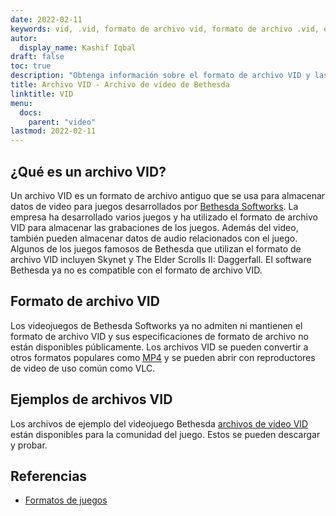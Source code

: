 ```yaml
---
date: 2022-02-11
keywords: vid, .vid, formato de archivo vid, formato de archivo .vid, extensión .vid, extensión vid, formato de video vid, archivos vid dvd
autor:
  display_name: Kashif Iqbal
draft: false
toc: true
description: "Obtenga información sobre el formato de archivo VID y las API que pueden crear y abrir archivos VID."
title: Archivo VID - Archivo de vídeo de Bethesda
linktitle: VID
menu:
  docs:
    parent: "video"
lastmod: 2022-02-11
---
```


## ¿Qué es un archivo VID? ##

Un archivo VID es un formato de archivo antiguo que se usa para almacenar datos de video para juegos desarrollados por [Bethesda Softworks](https://bethesda.net/en/dashboard). La empresa ha desarrollado varios juegos y ha utilizado el formato de archivo VID para almacenar las grabaciones de los juegos. Además del video, también pueden almacenar datos de audio relacionados con el juego. Algunos de los juegos famosos de Bethesda que utilizan el formato de archivo VID incluyen Skynet y The Elder Scrolls II: Daggerfall. El software Bethesda ya no es compatible con el formato de archivo VID.

## Formato de archivo VID

Los videojuegos de Bethesda Softworks ya no admiten ni mantienen el formato de archivo VID y sus especificaciones de formato de archivo no están disponibles públicamente. Los archivos VID se pueden convertir a otros formatos populares como [MP4](/es/video/mp4/) y se pueden abrir con reproductores de video de uso común como VLC.

## Ejemplos de archivos VID

Los archivos de ejemplo del videojuego Bethesda [archivos de video VID](http://samples.mplayerhq.hu/game-formats/bethsoft-vid/) están disponibles para la comunidad del juego. Estos se pueden descargar y probar.

## Referencias ##

- [Formatos de juegos](http://samples.mplayerhq.hu/game-formats/bethsoft-vid/)

